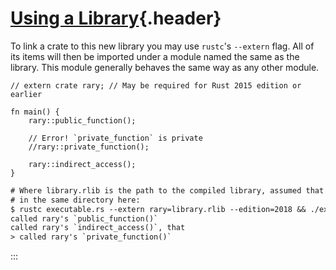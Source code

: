 # [Using a Library](#using-a-library){.header}

To link a crate to this new library you may use `rustc`\'s `--extern`
flag. All of its items will then be imported under a module named the
same as the library. This module generally behaves the same way as any
other module.

``` {.rust .ignore}
// extern crate rary; // May be required for Rust 2015 edition or earlier

fn main() {
    rary::public_function();

    // Error! `private_function` is private
    //rary::private_function();

    rary::indirect_access();
}
```

``` txt
# Where library.rlib is the path to the compiled library, assumed that it's
# in the same directory here:
$ rustc executable.rs --extern rary=library.rlib --edition=2018 && ./executable 
called rary's `public_function()`
called rary's `indirect_access()`, that
> called rary's `private_function()`
```
:::

